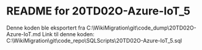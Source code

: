 # README for 20TD02O-Azure-IoT_5
Denne koden ble eksportert fra C:\WikiMigration\git\code_dump\20TD02O-Azure-IoT.md
Link til denne koden: C:\WikiMigration\git\code_repo\SQLScripts\20TD02O-Azure-IoT_5.sql
